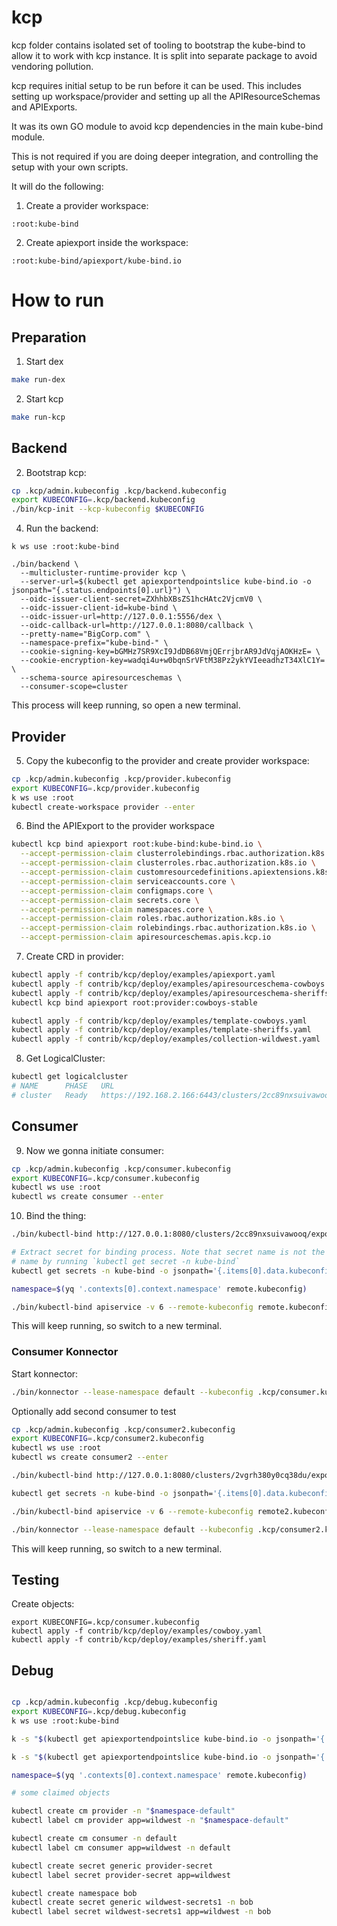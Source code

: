 # kcp

kcp folder contains isolated set of tooling to bootstrap the kube-bind to allow it to work with kcp instance.
It is split into separate package to avoid vendoring pollution.

kcp requires initial setup to be run before it can be used.
This includes setting up workspace/provider and setting up all the APIResourceSchemas and APIExports.

It was its own GO module to avoid kcp dependencies in the main kube-bind module.

This is not required if you are doing deeper integration, and controlling the setup with your own scripts.

It will do the following:
1. Create a provider workspace:
```
:root:kube-bind
```
2. Create apiexport inside the workspace:
```
:root:kube-bind/apiexport/kube-bind.io
```


# How to run

## Preparation

1. Start dex

```bash
make run-dex
```

2. Start kcp

```bash
make run-kcp
```

## Backend

2. Bootstrap kcp:
```bash
cp .kcp/admin.kubeconfig .kcp/backend.kubeconfig
export KUBECONFIG=.kcp/backend.kubeconfig
./bin/kcp-init --kcp-kubeconfig $KUBECONFIG
```
4. Run the backend:
```
k ws use :root:kube-bind

./bin/backend \
  --multicluster-runtime-provider kcp \
  --server-url=$(kubectl get apiexportendpointslice kube-bind.io -o jsonpath="{.status.endpoints[0].url}") \
  --oidc-issuer-client-secret=ZXhhbXBsZS1hcHAtc2VjcmV0 \
  --oidc-issuer-client-id=kube-bind \
  --oidc-issuer-url=http://127.0.0.1:5556/dex \
  --oidc-callback-url=http://127.0.0.1:8080/callback \
  --pretty-name="BigCorp.com" \
  --namespace-prefix="kube-bind-" \
  --cookie-signing-key=bGMHz7SR9XcI9JdDB68VmjQErrjbrAR9JdVqjAOKHzE= \
  --cookie-encryption-key=wadqi4u+w0bqnSrVFtM38Pz2ykYVIeeadhzT34XlC1Y= \
  --schema-source apiresourceschemas \
  --consumer-scope=cluster
```

This process will keep running, so open a new terminal.

## Provider

5. Copy the kubeconfig to the provider and create provider workspace:
```bash
cp .kcp/admin.kubeconfig .kcp/provider.kubeconfig
export KUBECONFIG=.kcp/provider.kubeconfig
k ws use :root
kubectl create-workspace provider --enter
```

6. Bind the APIExport to the provider workspace
```bash
kubectl kcp bind apiexport root:kube-bind:kube-bind.io \
  --accept-permission-claim clusterrolebindings.rbac.authorization.k8s.io \
  --accept-permission-claim clusterroles.rbac.authorization.k8s.io \
  --accept-permission-claim customresourcedefinitions.apiextensions.k8s.io \
  --accept-permission-claim serviceaccounts.core \
  --accept-permission-claim configmaps.core \
  --accept-permission-claim secrets.core \
  --accept-permission-claim namespaces.core \
  --accept-permission-claim roles.rbac.authorization.k8s.io \
  --accept-permission-claim rolebindings.rbac.authorization.k8s.io \
  --accept-permission-claim apiresourceschemas.apis.kcp.io
```

7. Create CRD in provider:
```bash
kubectl apply -f contrib/kcp/deploy/examples/apiexport.yaml
kubectl apply -f contrib/kcp/deploy/examples/apiresourceschema-cowboys.yaml
kubectl apply -f contrib/kcp/deploy/examples/apiresourceschema-sheriffs.yaml
kubectl kcp bind apiexport root:provider:cowboys-stable

kubectl apply -f contrib/kcp/deploy/examples/template-cowboys.yaml
kubectl apply -f contrib/kcp/deploy/examples/template-sheriffs.yaml
kubectl apply -f contrib/kcp/deploy/examples/collection-wildwest.yaml
```

8. Get LogicalCluster:

```bash
kubectl get logicalcluster
# NAME      PHASE   URL                                                    AGE
# cluster   Ready   https://192.168.2.166:6443/clusters/2cc89nxsuivawooq
```

## Consumer

9. Now we gonna initiate consumer:
```bash
cp .kcp/admin.kubeconfig .kcp/consumer.kubeconfig
export KUBECONFIG=.kcp/consumer.kubeconfig
kubectl ws use :root
kubectl ws create consumer --enter
```

10. Bind the thing:

```bash
./bin/kubectl-bind http://127.0.0.1:8080/clusters/2cc89nxsuivawooq/exports --dry-run -o yaml > apiserviceexport.yaml

# Extract secret for binding process. Note that secret name is not the same as output from command above. Check secret
# name by running `kubectl get secret -n kube-bind`
kubectl get secrets -n kube-bind -o jsonpath='{.items[0].data.kubeconfig}' | base64 -d > remote.kubeconfig

namespace=$(yq '.contexts[0].context.namespace' remote.kubeconfig)

./bin/kubectl-bind apiservice -v 6 --remote-kubeconfig remote.kubeconfig -f apiserviceexport.yaml  --skip-konnector --remote-namespace "$namespace"
```

This will keep running, so switch to a new terminal.

### Consumer Konnector

Start konnector:

```bash
./bin/konnector --lease-namespace default --kubeconfig .kcp/consumer.kubeconfig
```

Optionally add second consumer to test

```bash
cp .kcp/admin.kubeconfig .kcp/consumer2.kubeconfig
export KUBECONFIG=.kcp/consumer2.kubeconfig
kubectl ws use :root
kubectl ws create consumer2 --enter

./bin/kubectl-bind http://127.0.0.1:8080/clusters/2vgrh380y0cq38du/exports --dry-run -o yaml > apiserviceexport2.yaml

kubectl get secrets -n kube-bind -o jsonpath='{.items[0].data.kubeconfig}' | base64 -d > remote2.kubeconfig

./bin/kubectl-bind apiservice -v 6 --remote-kubeconfig remote2.kubeconfig -f apiserviceexport2.yaml  --skip-konnector --remote-namespace "$(yq '.contexts[0].context.namespace' remote2.kubeconfig)"

./bin/konnector --lease-namespace default --kubeconfig .kcp/consumer2.kubeconfig --server-address :8091
```

This will keep running, so switch to a new terminal.

## Testing

Create objects:
```
export KUBECONFIG=.kcp/consumer.kubeconfig
kubectl apply -f contrib/kcp/deploy/examples/cowboy.yaml
kubectl apply -f contrib/kcp/deploy/examples/sheriff.yaml
```

## Debug

```bash

cp .kcp/admin.kubeconfig .kcp/debug.kubeconfig
export KUBECONFIG=.kcp/debug.kubeconfig
k ws use :root:kube-bind

k -s "$(kubectl get apiexportendpointslice kube-bind.io -o jsonpath='{.status.endpoints[0].url}')/clusters/*" api-resources

k -s "$(kubectl get apiexportendpointslice kube-bind.io -o jsonpath='{.status.endpoints[0].url}')/clusters/*" get crd

namespace=$(yq '.contexts[0].context.namespace' remote.kubeconfig)

# some claimed objects

kubectl create cm provider -n "$namespace-default"
kubectl label cm provider app=wildwest -n "$namespace-default"

kubectl create cm consumer -n default
kubectl label cm consumer app=wildwest -n default

kubectl create secret generic provider-secret
kubectl label secret provider-secret app=wildwest

kubectl create namespace bob
kubectl create secret generic wildwest-secrets1 -n bob
kubectl label secret wildwest-secrets1 app=wildwest -n bob
```
